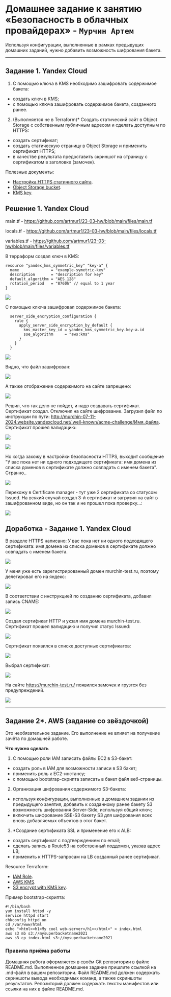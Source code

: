 # Домашнее задание к занятию «Безопасность в облачных провайдерах» - `Мурчин Артем`

Используя конфигурации, выполненные в рамках предыдущих домашних заданий, нужно добавить возможность шифрования бакета.

---
## Задание 1. Yandex Cloud   

1. С помощью ключа в KMS необходимо зашифровать содержимое бакета:

 - создать ключ в KMS;
 - с помощью ключа зашифровать содержимое бакета, созданного ранее.
2. (Выполняется не в Terraform)* Создать статический сайт в Object Storage c собственным публичным адресом и сделать доступным по HTTPS:

 - создать сертификат;
 - создать статическую страницу в Object Storage и применить сертификат HTTPS;
 - в качестве результата предоставить скриншот на страницу с сертификатом в заголовке (замочек).

Полезные документы:

- [Настройка HTTPS статичного сайта](https://cloud.yandex.ru/docs/storage/operations/hosting/certificate).
- [Object Storage bucket](https://registry.terraform.io/providers/yandex-cloud/yandex/latest/docs/resources/storage_bucket).
- [KMS key](https://registry.terraform.io/providers/yandex-cloud/yandex/latest/docs/resources/kms_symmetric_key).

## Решение 1. Yandex Cloud   

main.tf - https://github.com/artmur1/23-03-hw/blob/main/files/main.tf

locals.tf - https://github.com/artmur1/23-03-hw/blob/main/files/locals.tf

variables.tf - https://github.com/artmur1/23-03-hw/blob/main/files/variables.tf

В терраформ создал ключ в KMS:

    resource "yandex_kms_symmetric_key" "key-a" {
      name              = "example-symetric-key"
      description       = "description for key"
      default_algorithm = "AES_128"
      rotation_period   = "8760h" // equal to 1 year
    }

![](https://github.com/artmur1/23-03-hw/blob/main/img/23-3-01-01.png)

С помощью ключа зашифровал содержимое бакета:

      server_side_encryption_configuration {
        rule {
          apply_server_side_encryption_by_default {
            kms_master_key_id = yandex_kms_symmetric_key.key-a.id
            sse_algorithm     = "aws:kms"
          }
        }
      }

![](https://github.com/artmur1/23-03-hw/blob/main/img/23-3-01-02.png)

Видно, что файл зашифрован:

![](https://github.com/artmur1/23-03-hw/blob/main/img/23-3-01-03.png)

А также отображение содержимого на сайте запрещено:

![](https://github.com/artmur1/23-03-hw/blob/main/img/23-3-01-04.png)

Решил, что так дело не пойдет, и надо создавать сертификат. Сертификат создал. Отключил на сайте шифрование. Загрузил файл по инструкции по пути: 
http://murchin-07-11-2024.website.yandexcloud.net/.well-known/acme-challenge/Имя_файла. Сертификат прошел валидацию:

![](https://github.com/artmur1/23-03-hw/blob/main/img/23-3-01-05.png)

![](https://github.com/artmur1/23-03-hw/blob/main/img/23-3-01-06.png)

Но когда захожу в настройки безопасности HTTPS, выходит сообщение "У вас пока нет ни одного подходящего сертификата: имя домена из списка доменов в сертификате должно совпадать с именем бакета". Странно..

![](https://github.com/artmur1/23-03-hw/blob/main/img/23-3-01-07.png)

Перехожу в Certificare manager - тут уже 2 сертификата со статусом Issued. На всякий случай создал 3-й сертификат и загрузил на сайт в зашифрованном виде, но он так и не прошел пока проверку...:

![](https://github.com/artmur1/23-03-hw/blob/main/img/23-3-01-08.png)

## Доработка - Задание 1. Yandex Cloud

В разделе HTTPS написано: У вас пока нет ни одного подходящего сертификата: имя домена из списка доменов в сертификате должно совпадать с именем бакета.

![](https://github.com/artmur1/23-03-hw/blob/main/img/23-3-01-09.png)

У меня уже есть зарегистрированный домен murchin-test.ru, поэтому делегировал его на яндекс:

![](https://github.com/artmur1/23-03-hw/blob/main/img/23-3-01-10.png)

В соответствии с инструкцией по созданию сертификата, добавил запись CNAME:

![](https://github.com/artmur1/23-03-hw/blob/main/img/23-3-01-11.png)

Создал сертификат HTTP и укзал имя домена murchin-test.ru. Сертификат прошел валидацию и получил статус Issued:

![](https://github.com/artmur1/23-03-hw/blob/main/img/23-3-01-12.png)

Сертификат появился в списке доступных сертификатов:

![](https://github.com/artmur1/23-03-hw/blob/main/img/23-3-01-13.png)

Выбрал сертификат:

![](https://github.com/artmur1/23-03-hw/blob/main/img/23-3-01-14.png)

На сайте https://murchin-test.ru/ появился замочек и грузтся без предупреждений.

![](https://github.com/artmur1/23-03-hw/blob/main/img/23-3-01-15.png)

--- 
## Задание 2*. AWS (задание со звёздочкой)

Это необязательное задание. Его выполнение не влияет на получение зачёта по домашней работе.

**Что нужно сделать**

1. С помощью роли IAM записать файлы ЕС2 в S3-бакет:
 - создать роль в IAM для возможности записи в S3 бакет;
 - применить роль к ЕС2-инстансу;
 - с помощью bootstrap-скрипта записать в бакет файл веб-страницы.
2. Организация шифрования содержимого S3-бакета:

 - используя конфигурации, выполненные в домашнем задании из предыдущего занятия, добавить к созданному ранее бакету S3 возможность шифрования Server-Side, используя общий ключ;
 - включить шифрование SSE-S3 бакету S3 для шифрования всех вновь добавляемых объектов в этот бакет.

3. *Создание сертификата SSL и применение его к ALB:

 - создать сертификат с подтверждением по email;
 - сделать запись в Route53 на собственный поддомен, указав адрес LB;
 - применить к HTTPS-запросам на LB созданный ранее сертификат.

Resource Terraform:

- [IAM Role](https://registry.terraform.io/providers/hashicorp/aws/latest/docs/resources/iam_role).
- [AWS KMS](https://registry.terraform.io/providers/hashicorp/aws/latest/docs/resources/kms_key).
- [S3 encrypt with KMS key](https://registry.terraform.io/providers/hashicorp/aws/latest/docs/resources/s3_bucket_object#encrypting-with-kms-key).

Пример bootstrap-скрипта:

```
#!/bin/bash
yum install httpd -y
service httpd start
chkconfig httpd on
cd /var/www/html
echo "<html><h1>My cool web-server</h1></html>" > index.html
aws s3 mb s3://mysuperbacketname2021
aws s3 cp index.html s3://mysuperbacketname2021
```

### Правила приёма работы

Домашняя работа оформляется в своём Git репозитории в файле README.md. Выполненное домашнее задание пришлите ссылкой на .md-файл в вашем репозитории.
Файл README.md должен содержать скриншоты вывода необходимых команд, а также скриншоты результатов.
Репозиторий должен содержать тексты манифестов или ссылки на них в файле README.md.
